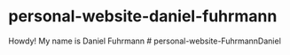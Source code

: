 # personal-website-daniel-fuhrmann
Howdy! My name is Daniel Fuhrmann
#   p e r s o n a l - w e b s i t e - F u h r m a n n D a n i e l  
 
